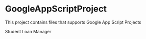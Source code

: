# GoogleAppScriptProject
This project contains files that supports Google App Script Projects

Student Loan Manager
